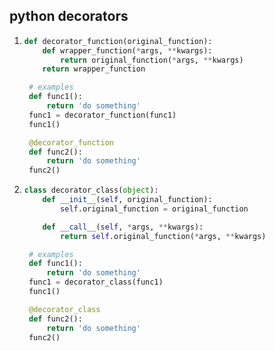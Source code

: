 ## python decorators

1. ```python
   def decorator_function(original_function):
       def wrapper_function(*args, **kwargs):
           return original_function(*args, **kwargs)
       return wrapper_function

    # examples
    def func1():
        return 'do something'
    func1 = decorator_function(func1)
    func1()

    @decorator_function
    def func2():
        return 'do something'
    func2()
   ```

2. ```python
   class decorator_class(object):
       def __init__(self, original_function):
           self.original_function = original_function

       def __call__(self, *args, **kwargs):
           return self.original_function(*args, **kwargs)

    # examples
    def func1():
        return 'do something'
    func1 = decorator_class(func1)
    func1()

    @decorator_class
    def func2():
        return 'do something'
    func2()
   ```
